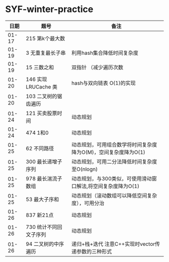 # SYF-winter-practice

| 日期    | 题号        | 备注 |
|-------|-----------|---|
| 01-17 | 215 第k个最大数 |   |
| 01-19 | 3 无重复最长子串 | 利用hash集合降低时间复杂度  |
| 01-19 | 15 三数之和 | 双指针 （减少遍历次数|
| 01-20 | 146 实现LRUCache 类 | hash与双向链表 O(1)的实现|
| 01-20 | 103 二叉树的锯齿遍历 ||
| 01-24 | 121 买卖股票时间| 动态规划|
| 01-24 | 474 1和0 | 动态规划 |
| 01-25 | 62 不同路径 | 动态规划，可用组合数学将时间复杂度降为O(M)，空间复杂度降为O(1) |
| 01-25 | 300 最长递增子序列 | 动态规划，可用二分法降低时间复杂度至O(nlogn) |
| 01-25 | 978 最长湍流子数组 | 动态规划，与300类似，可使用滑动窗口解法,将空间复杂度降为O(1) |
| 01-25 | 53 最大子序和 | 动态规划（滚动数组可以降低空间复杂度），可用分治 |
| 01-26 |  837 新21点 | 动态规划 |
| 01-26 |  730 统计不同回文子序列 | 动态规划 |
| 01-26 |  94 二叉树的中序遍历 | 递归+栈+迭代 注意C++实现时vector传递参数的三种形式 |
